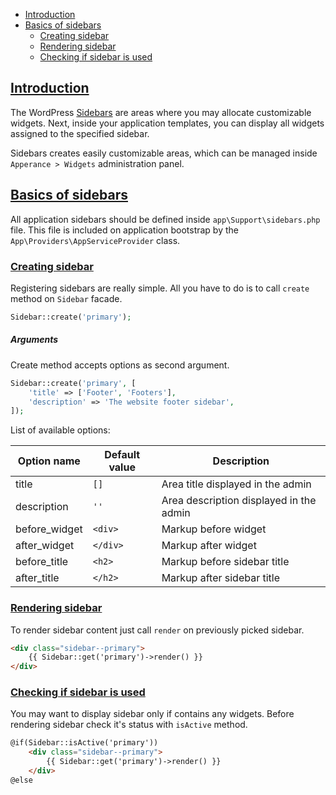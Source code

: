 - [Introduction](#introduction)
- [Basics of sidebars](#basic-sidebars)
    + [Creating sidebar](#creating-sidebar)
    + [Rendering sidebar](#rendering-sidebar)
    + [Checking if sidebar is used](#checking-if-sidebar-is-used)


<a name="introduction"></a>
## [Introduction](#introduction)

The WordPress [Sidebars](https://codex.wordpress.org/Sidebars) are areas where you may allocate customizable widgets. Next, inside your application templates, you can display all widgets assigned to the specified sidebar.

Sidebars creates easily customizable areas, which can be managed inside `Apperance > Widgets` administration panel.

<a name="basics-of-sidebars"></a>
## [Basics of sidebars](#basics-of-sidebars)

All application sidebars should be defined inside `app\Support\sidebars.php` file. This file is included on application bootstrap by the `App\Providers\AppServiceProvider` class.

<a name="creating-sidebar"></a>
### [Creating sidebar](#creating-sidebar)

Registering sidebars are really simple. All you have to do is to call `create` method on `Sidebar` facade.

```php
Sidebar::create('primary');
```

##### Arguments

Create method accepts options as second argument.

```php
Sidebar::create('primary', [
    'title' => ['Footer', 'Footers'],
    'description' => 'The website footer sidebar',
]);
```

List of available options:

| Option name | Default value | Description |
|---|---|---|
| title | `[]` | Area title displayed in the admin |
| description | `''` | Area description displayed in the admin |
| before_widget | `<div>` | Markup before widget |
| after_widget | `</div>` | Markup after widget |
| before_title | `<h2>` | Markup before sidebar title |
| after_title | `</h2>` | Markup after sidebar title |

<a name="rendering-sidebar"></a>
### [Rendering sidebar](#rendering-sidebar)

To render sidebar content just call `render` on previously picked sidebar.

```html
<div class="sidebar--primary">
    {{ Sidebar::get('primary')->render() }}
</div>
```

<a name="checking-if-sidebar-is-used"></a>
### [Checking if sidebar is used](#checking-if-sidebar-is-used)

You may want to display sidebar only if contains any widgets. Before rendering sidebar check it's status with `isActive` method.

```html
@if(Sidebar::isActive('primary'))
    <div class="sidebar--primary">
        {{ Sidebar::get('primary')->render() }}
    </div>
@else
```
